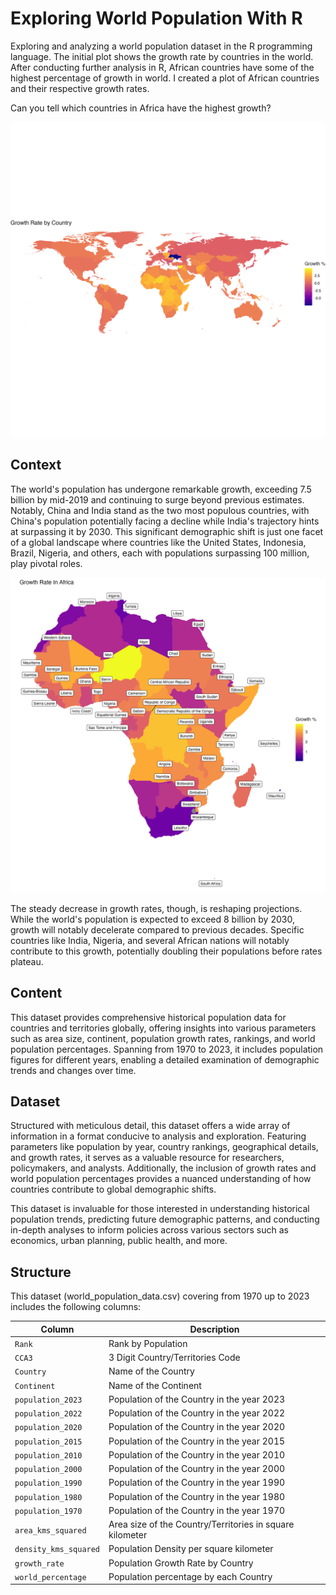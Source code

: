 # Exploring World Population With R
Exploring and analyzing a world population dataset in the R programming language. The
initial plot shows the growth rate by countries in the world. After conducting further analysis in R, African countries have some of the highest percentage of growth in world. I created a plot of African countries and their respective growth rates. 

Can you tell which countries in Africa have the highest growth?


![Growth Rate By Country in R](plot.png)

## Context

The world's population has undergone remarkable growth, exceeding 7.5 billion by mid-2019 and continuing to surge beyond previous estimates. Notably, China and India stand as the two most populous countries, with China's population potentially facing a decline while India's trajectory hints at surpassing it by 2030. This significant demographic shift is just one facet of a global landscape where countries like the United States, Indonesia, Brazil, Nigeria, and others, each with populations surpassing 100 million, play pivotal roles.

![Growth Rate in Africa](africa_plot.png)

The steady decrease in growth rates, though, is reshaping projections. While the world's population is expected to exceed 8 billion by 2030, growth will notably decelerate compared to previous decades. Specific countries like India, Nigeria, and several African nations will notably contribute to this growth, potentially doubling their populations before rates plateau.

## Content

This dataset provides comprehensive historical population data for countries and territories globally, offering insights into various parameters such as area size, continent, population growth rates, rankings, and world population percentages. Spanning from 1970 to 2023, it includes population figures for different years, enabling a detailed examination of demographic trends and changes over time.

## Dataset

Structured with meticulous detail, this dataset offers a wide array of information in a format conducive to analysis and exploration. Featuring parameters like population by year, country rankings, geographical details, and growth rates, it serves as a valuable resource for researchers, policymakers, and analysts. Additionally, the inclusion of growth rates and world population percentages provides a nuanced understanding of how countries contribute to global demographic shifts.

This dataset is invaluable for those interested in understanding historical population trends, predicting future demographic patterns, and conducting in-depth analyses to inform policies across various sectors such as economics, urban planning, public health, and more.

## Structure

This dataset (world_population_data.csv) covering from 1970 up to 2023 includes the following columns:

| Column | Description |
|--------|-------------|
| `Rank` | Rank by Population |
| `CCA3` | 3 Digit Country/Territories Code |
| `Country` | Name of the Country|
| `Continent` | Name of the Continent|
| `population_2023` | Population of the Country in the year 2023 |
| `population_2022` | Population of the Country in the year 2022 |
| `population_2020` | Population of the Country in the year 2020 |
| `population_2015` | Population of the Country in the year 2015 |
| `population_2010` | Population of the Country in the year 2010 |
| `population_2000` | Population of the Country in the year 2000 |
| `population_1990` | Population of the Country in the year 1990 |
| `population_1980` | Population of the Country in the year 1980 |
| `population_1970` | Population of the Country in the year 1970 |
| `area_kms_squared` | Area size of the Country/Territories in square kilometer |
| `density_kms_squared` | Population Density per square kilometer |
| `growth_rate` | Population Growth Rate by Country |
| `world_percentage` | Population percentage by each Country |



